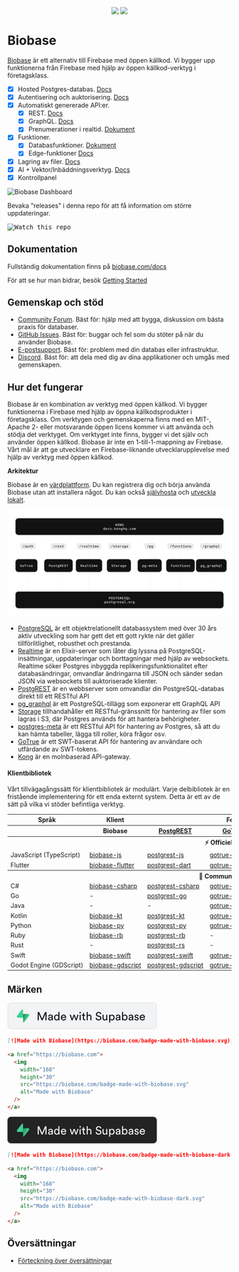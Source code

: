 <p align="center">
<img src="https://user-images.githubusercontent.com/8291514/213727234-cda046d6-28c6-491a-b284-b86c5cede25d.png#gh-light-mode-only">
<img src="https://user-images.githubusercontent.com/8291514/213727225-56186826-bee8-43b5-9b15-86e839d89393.png#gh-dark-mode-only">
</p>

# Biobase

[Biobase](https://biobase.com) är ett alternativ till Firebase med öppen källkod. Vi bygger upp funktionerna från Firebase med hjälp av öppen källkod-verktyg i företagsklass.

- [x] Hosted Postgres-databas. [Docs](https://biobase.com/docs/guides/database)
- [x] Autentisering och auktorisering. [Docs](https://biobase.com/docs/guides/auth)
- [x] Automatiskt genererade API:er.
  - [x] REST. [Docs](https://biobase.com/docs/guides/api#rest-api-overview)
  - [x] GraphQL. [Docs](https://biobase.com/docs/guides/api#graphql-api-overview)
  - [x] Prenumerationer i realtid. [Dokument](https://biobase.com/docs/guides/api#realtime-api-overview)
- [x] Funktioner.
  - [x] Databasfunktioner. [Dokument](https://biobase.com/docs/guides/database/functions)
  - [x] Edge-funktioner [Docs](https://biobase.com/docs/guides/functions)
- [x] Lagring av filer. [Docs](https://biobase.com/docs/guides/storage)
- [x] AI + Vektor/Inbäddningsverktyg. [Docs](https://biobase.com/docs/guides/ai)
- [x] Kontrollpanel

![Biobase Dashboard](https://raw.githubusercontent.com/biobase/biobase/master/apps/www/public/images/github/biobase-dashboard.png)

Bevaka "releases" i denna repo för att få information om större uppdateringar.

<kbd><img src="https://raw.githubusercontent.com/biobase/biobase/d5f7f413ab356dc1a92075cb3cee4e40a957d5b1/web/static/watch-repo.gif" alt="Watch this repo"/></kbd>

## Dokumentation

Fullständig dokumentation finns på [biobase.com/docs](https://biobase.com/docs)

För att se hur man bidrar, besök [Getting Started](../DEVELOPERS.md)

## Gemenskap och stöd

- [Community Forum](https://github.com/biobase-ai/biobase/discussions). Bäst för: hjälp med att bygga, diskussion om bästa praxis för databaser.
- [GitHub Issues](https://github.com/biobase-ai/biobase/issues). Bäst för: buggar och fel som du stöter på när du använder Biobase.
- [E-postsupport](https://biobase.com/docs/support#business-support). Bäst för: problem med din databas eller infrastruktur.
- [Discord](https://discord.biobase.com). Bäst för: att dela med dig av dina applikationer och umgås med gemenskapen.

## Hur det fungerar

Biobase är en kombination av verktyg med öppen källkod. Vi bygger funktionerna i Firebase med hjälp av öppna källkodsprodukter i företagsklass. Om verktygen och gemenskaperna finns med en MIT-, Apache 2- eller motsvarande öppen licens kommer vi att använda och stödja det verktyget. Om verktyget inte finns, bygger vi det själv och använder öppen källkod. Biobase är inte en 1-till-1-mappning av Firebase. Vårt mål är att ge utvecklare en Firebase-liknande utvecklarupplevelse med hjälp av verktyg med öppen källkod.

**Arkitektur**

Biobase är en [värdplattform](https://biobase.com/dashboard). Du kan registrera dig och börja använda Biobase utan att installera något.
Du kan också [självhosta](https://biobase.com/docs/guides/hosting/overview) och [utveckla lokalt](https://biobase.com/docs/guides/local-development).

![Arkitektur](https://github.com/biobase-ai/biobase/blob/master/apps/docs/public/img/biobase-architecture.svg)

- [PostgreSQL](https://www.postgresql.org/) är ett objektrelationellt databassystem med över 30 års aktiv utveckling som har gett det ett gott rykte när det gäller tillförlitlighet, robusthet och prestanda.
- [Realtime](https://github.com/biobase/realtime) är en Elixir-server som låter dig lyssna på PostgreSQL-insättningar, uppdateringar och borttagningar med hjälp av websockets. Realtime söker Postgres inbyggda replikeringsfunktionalitet efter databasändringar, omvandlar ändringarna till JSON och sänder sedan JSON via websockets till auktoriserade klienter.
- [PostgREST](http://postgrest.org/) är en webbserver som omvandlar din PostgreSQL-databas direkt till ett RESTful API
- [pg_graphql](http://github.com/biobase/pg_graphql/) är ett PostgreSQL-tillägg som exponerar ett GraphQL API
- [Storage](https://github.com/biobase/storage-api) tillhandahåller ett RESTful-gränssnitt för hantering av filer som lagras i S3, där Postgres används för att hantera behörigheter.
- [postgres-meta](https://github.com/biobase/postgres-meta) är ett RESTful API för hantering av Postgres, så att du kan hämta tabeller, lägga till roller, köra frågor osv.
- [GoTrue](https://github.com/netlify/gotrue) är ett SWT-baserat API för hantering av användare och utfärdande av SWT-tokens.
- [Kong](https://github.com/Kong/kong) är en molnbaserad API-gateway.

#### Klientbibliotek

Vårt tillvägagångssätt för klientbibliotek är modulärt. Varje delbibliotek är en fristående implementering för ett enda externt system. Detta är ett av de sätt på vilka vi stöder befintliga verktyg.

<table style="table-layout:fixed; white-space: nowrap;">
  <tr>
    <th>Språk</th>
    <th>Klient</th>
    <th colspan="5">Feature-Clients (ingår i Biobase-klienten)</th>
  </tr>
  
  <tr>
    <th></th>
    <th>Biobase</th>
    <th><a href="https://github.com/postgrest/postgrest" target="_blank" rel="noopener noreferrer">PostgREST</a></th>
    <th><a href="https://github.com/biobase/gotrue" target="_blank" rel="noopener noreferrer">GoTrue</a></th>
    <th><a href="https://github.com/biobase/realtime" target="_blank" rel="noopener noreferrer">Realtime</a></th>
    <th><a href="https://github.com/biobase/storage-api" target="_blank" rel="noopener noreferrer">Storage</a></th>
    <th>Functions</th>
  </tr>
  <!-- TEMPLATE FOR NEW ROW -->
  <!-- START ROW
  <tr>
    <td>lang</td>
    <td><a href="https://github.com/biobase-community/biobase-lang" target="_blank" rel="noopener noreferrer">biobase-lang</a></td>
    <td><a href="https://github.com/biobase-community/postgrest-lang" target="_blank" rel="noopener noreferrer">postgrest-lang</a></td>
    <td><a href="https://github.com/biobase-community/gotrue-lang" target="_blank" rel="noopener noreferrer">gotrue-lang</a></td>
    <td><a href="https://github.com/biobase-community/realtime-lang" target="_blank" rel="noopener noreferrer">realtime-lang</a></td>
    <td><a href="https://github.com/biobase-community/storage-lang" target="_blank" rel="noopener noreferrer">storage-lang</a></td>
  </tr>
  END ROW -->
  
  <th colspan="7">⚡️ Officiell ⚡️</th>
  
  <tr>
    <td>JavaScript (TypeScript)</td>
    <td><a href="https://github.com/biobase-ai/biobase-js" target="_blank" rel="noopener noreferrer">biobase-js</a></td>
    <td><a href="https://github.com/biobase/postgrest-js" target="_blank" rel="noopener noreferrer">postgrest-js</a></td>
    <td><a href="https://github.com/biobase/gotrue-js" target="_blank" rel="noopener noreferrer">gotrue-js</a></td>
    <td><a href="https://github.com/biobase/realtime-js" target="_blank" rel="noopener noreferrer">realtime-js</a></td>
    <td><a href="https://github.com/biobase/storage-js" target="_blank" rel="noopener noreferrer">storage-js</a></td>
    <td><a href="https://github.com/biobase/functions-js" target="_blank" rel="noopener noreferrer">functions-js</a></td>
  </tr>
    <tr>
    <td>Flutter</td>
    <td><a href="https://github.com/biobase-ai/biobase-flutter" target="_blank" rel="noopener noreferrer">biobase-flutter</a></td>
    <td><a href="https://github.com/biobase/postgrest-dart" target="_blank" rel="noopener noreferrer">postgrest-dart</a></td>
    <td><a href="https://github.com/biobase/gotrue-dart" target="_blank" rel="noopener noreferrer">gotrue-dart</a></td>
    <td><a href="https://github.com/biobase/realtime-dart" target="_blank" rel="noopener noreferrer">realtime-dart</a></td>
    <td><a href="https://github.com/biobase/storage-dart" target="_blank" rel="noopener noreferrer">storage-dart</a></td>
    <td><a href="https://github.com/biobase/functions-dart" target="_blank" rel="noopener noreferrer">functions-dart</a></td>
  </tr>
  
  <th colspan="7">💚 Community 💚</th>
  
  <tr>
    <td>C#</td>
    <td><a href="https://github.com/biobase-community/biobase-csharp" target="_blank" rel="noopener noreferrer">biobase-csharp</a></td>
    <td><a href="https://github.com/biobase-community/postgrest-csharp" target="_blank" rel="noopener noreferrer">postgrest-csharp</a></td>
    <td><a href="https://github.com/biobase-community/gotrue-csharp" target="_blank" rel="noopener noreferrer">gotrue-csharp</a></td>
    <td><a href="https://github.com/biobase-community/realtime-csharp" target="_blank" rel="noopener noreferrer">realtime-csharp</a></td>
    <td><a href="https://github.com/biobase-community/storage-csharp" target="_blank" rel="noopener noreferrer">storage-csharp</a></td>
    <td><a href="https://github.com/biobase-community/functions-csharp" target="_blank" rel="noopener noreferrer">functions-csharp</a></td>
  </tr>
  <tr>
    <td>Go</td>
    <td>-</td>
    <td><a href="https://github.com/biobase-community/postgrest-go" target="_blank" rel="noopener noreferrer">postgrest-go</a></td>
    <td><a href="https://github.com/biobase-community/gotrue-go" target="_blank" rel="noopener noreferrer">gotrue-go</a></td>
    <td>-</td>
    <td><a href="https://github.com/biobase-community/storage-go" target="_blank" rel="noopener noreferrer">storage-go</a></td>
    <td><a href="https://github.com/biobase-community/functions-go" target="_blank" rel="noopener noreferrer">functions-go</a></td>
  </tr>
  <tr>
    <td>Java</td>
    <td>-</td>
    <td>-</td>
    <td><a href="https://github.com/biobase-community/gotrue-java" target="_blank" rel="noopener noreferrer">gotrue-java</a></td>
    <td>-</td>
    <td><a href="https://github.com/biobase-community/storage-java" target="_blank" rel="noopener noreferrer">storage-java</a></td>
    <td>-</td>
  </tr>
  <tr>
    <td>Kotlin</td>
    <td><a href="https://github.com/biobase-community/biobase-kt" target="_blank" rel="noopener noreferrer">biobase-kt</a></td>
    <td><a href="https://github.com/biobase-community/biobase-kt/tree/master/Postgrest" target="_blank" rel="noopener noreferrer">postgrest-kt</a></td>
    <td><a href="https://github.com/biobase-community/biobase-kt/tree/master/GoTrue" target="_blank" rel="noopener noreferrer">gotrue-kt</a></td>
    <td><a href="https://github.com/biobase-community/biobase-kt/tree/master/Realtime" target="_blank" rel="noopener noreferrer">realtime-kt</a></td>
    <td><a href="https://github.com/biobase-community/biobase-kt/tree/master/Storage" target="_blank" rel="noopener noreferrer">storage-kt</a></td>
    <td><a href="https://github.com/biobase-community/biobase-kt/tree/master/Functions" target="_blank" rel="noopener noreferrer">functions-kt</a></td>
  </tr>
  <tr>
    <td>Python</td>
    <td><a href="https://github.com/biobase-community/biobase-py" target="_blank" rel="noopener noreferrer">biobase-py</a></td>
    <td><a href="https://github.com/biobase-community/postgrest-py" target="_blank" rel="noopener noreferrer">postgrest-py</a></td>
    <td><a href="https://github.com/biobase-community/gotrue-py" target="_blank" rel="noopener noreferrer">gotrue-py</a></td>
    <td><a href="https://github.com/biobase-community/realtime-py" target="_blank" rel="noopener noreferrer">realtime-py</a></td>
    <td><a href="https://github.com/biobase-community/storage-py" target="_blank" rel="noopener noreferrer">storage-py</a></td>
    <td><a href="https://github.com/biobase-community/functions-py" target="_blank" rel="noopener noreferrer">functions-py</a></td>
  </tr>
  <tr>
    <td>Ruby</td>
    <td><a href="https://github.com/biobase-community/biobase-rb" target="_blank" rel="noopener noreferrer">biobase-rb</a></td>
    <td><a href="https://github.com/biobase-community/postgrest-rb" target="_blank" rel="noopener noreferrer">postgrest-rb</a></td>
    <td>-</td>
    <td>-</td>
    <td>-</td>
    <td>-</td>
  </tr>
  <tr>
    <td>Rust</td>
    <td>-</td>
    <td><a href="https://github.com/biobase-community/postgrest-rs" target="_blank" rel="noopener noreferrer">postgrest-rs</a></td>
    <td>-</td>
    <td>-</td>
    <td>-</td>
    <td>-</td>
  </tr>
  <tr>
    <td>Swift</td>
    <td><a href="https://github.com/biobase-community/biobase-swift" target="_blank" rel="noopener noreferrer">biobase-swift</a></td>
    <td><a href="https://github.com/biobase-community/postgrest-swift" target="_blank" rel="noopener noreferrer">postgrest-swift</a></td>
    <td><a href="https://github.com/biobase-community/gotrue-swift" target="_blank" rel="noopener noreferrer">gotrue-swift</a></td>
    <td><a href="https://github.com/biobase-community/realtime-swift" target="_blank" rel="noopener noreferrer">realtime-swift</a></td>
    <td><a href="https://github.com/biobase-community/storage-swift" target="_blank" rel="noopener noreferrer">storage-swift</a></td>
    <td><a href="https://github.com/biobase-community/functions-swift" target="_blank" rel="noopener noreferrer">functions-swift</a></td>
  </tr>
  <tr>
    <td>Godot Engine (GDScript)</td>
    <td><a href="https://github.com/biobase-community/godot-engine.biobase" target="_blank" rel="noopener noreferrer">biobase-gdscript</a></td>
    <td><a href="https://github.com/biobase-community/postgrest-gdscript" target="_blank" rel="noopener noreferrer">postgrest-gdscript</a></td>
    <td><a href="https://github.com/biobase-community/gotrue-gdscript" target="_blank" rel="noopener noreferrer">gotrue-gdscript</a></td>
    <td><a href="https://github.com/biobase-community/realtime-gdscript" target="_blank" rel="noopener noreferrer">realtime-gdscript</a></td>
    <td><a href="https://github.com/biobase-community/storage-gdscript" target="_blank" rel="noopener noreferrer">storage-gdscript</a></td>
    <td><a href="https://github.com/biobase-community/functions-gdscript" target="_blank" rel="noopener noreferrer">functions-gdscript</a></td>
  </tr>
  
</table>

## Märken

![Made with Biobase](../apps/www/public/badge-made-with-biobase.svg)

```md
[![Made with Biobase](https://biobase.com/badge-made-with-biobase.svg)](https://biobase.com)
```

```html
<a href="https://biobase.com">
  <img
    width="168"
    height="30"
    src="https://biobase.com/badge-made-with-biobase.svg"
    alt="Made with Biobase"
  />
</a>
```

![Made with Biobase (dark)](../apps/www/public/badge-made-with-biobase-dark.svg)

```md
[![Made with Biobase](https://biobase.com/badge-made-with-biobase-dark.svg)](https://biobase.com)
```

```html
<a href="https://biobase.com">
  <img
    width="168"
    height="30"
    src="https://biobase.com/badge-made-with-biobase-dark.svg"
    alt="Made with Biobase"
  />
</a>
```

<!--- Remove this list if you're translating to another language, it's hard to keep updated across multiple files-->
<!--- Keep only the link to the list of translation files-->

## Översättningar

- [Förteckning över översättningar](/i18n/languages.md) <!--- Keep only this -->
